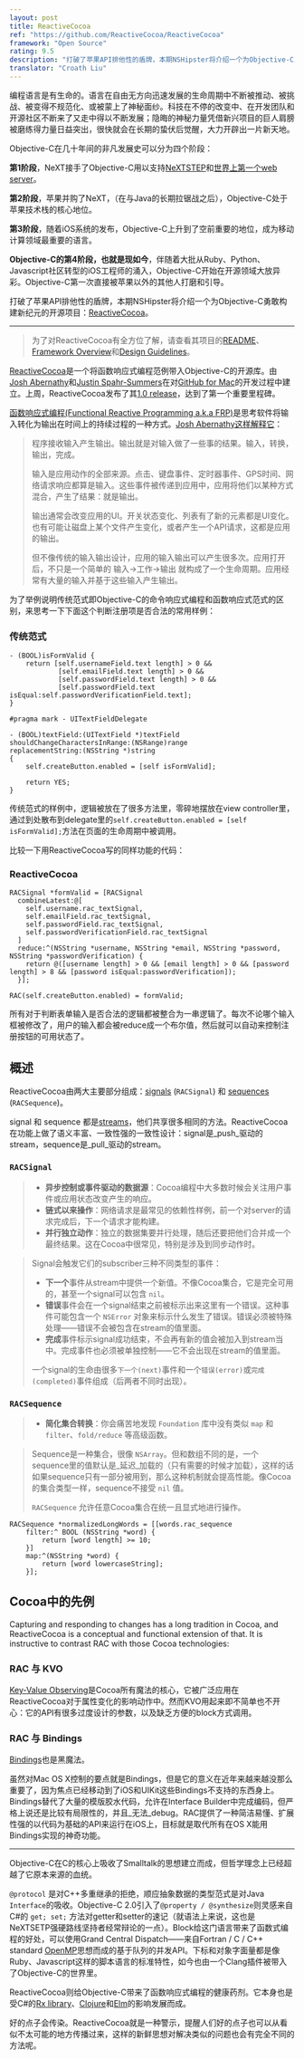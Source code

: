 ```yaml
---
layout: post
title: ReactiveCocoa
ref: "https://github.com/ReactiveCocoa/ReactiveCocoa"
framework: "Open Source"
rating: 9.5
description: "打破了苹果API排他性的盾牌，本期NSHipster将介绍一个为Objective-C勇敢构建新纪元的开源项目：ReactiveCocoa"
translator: "Croath Liu"
---
```


编程语言是有生命的。语言在自由无方向迅速发展的生命周期中不断被推动、被挑战、被变得不规范化、或被蒙上了神秘面纱。科技在不停的改变中、在开发团队和开源社区不断来了又走中得以不断发展；隐晦的神秘力量凭借新兴项目的巨人肩膀被磨练得力量日益突出，很快就会在长期的蛰伏后觉醒，大力开辟出一片新天地。

Objective-C在几十年间的非凡发展史可以分为四个阶段：

**第1阶段**，NeXT接手了Objective-C用以支持[NeXTSTEP](http://en.wikipedia.org/wiki/NeXTSTEP)和[世界上第一个web server](http://en.wikipedia.org/wiki/Web_server#History)。

**第2阶段**，苹果并购了NeXT，（在与Java的长期拉锯战之后），Objective-C处于苹果技术栈的核心地位。

**第3阶段**，随着iOS系统的发布，Objective-C上升到了空前重要的地位，成为移动计算领域最重要的语言。

**Objective-C的第4阶段，也就是现如今**，伴随着大批从Ruby、Python、Javascript社区转型的iOS工程师的涌入，Objective-C开始在开源领域大放异彩。Objective-C第一次直接被苹果以外的其他人打磨和引导。

打破了苹果API排他性的盾牌，本期NSHipster将介绍一个为Objective-C勇敢构建新纪元的开源项目：[ReactiveCocoa](https://github.com/ReactiveCocoa/ReactiveCocoa)。

---

> 为了对ReactiveCocoa有全方位了解，请查看其项目的[README](https://github.com/ReactiveCocoa/ReactiveCocoa/blob/master/README.md)、[Framework Overview](https://github.com/ReactiveCocoa/ReactiveCocoa/blob/master/Documentation/FrameworkOverview.md)和[Design Guidelines](https://github.com/ReactiveCocoa/ReactiveCocoa/blob/master/Documentation/DesignGuidelines.md)。

[ReactiveCocoa](https://github.com/ReactiveCocoa/ReactiveCocoa)是一个将函数响应式编程范例带入Objective-C的开源库。由[Josh Abernathy](https://github.com/joshaber)和[Justin Spahr-Summers](https://github.com/jspahrsummers)在对[GitHub for Mac](http://mac.github.com)的开发过程中建立。上周，ReactiveCocoa发布了其[1.0 release](https://github.com/ReactiveCocoa/ReactiveCocoa/tree/v1.0.0)，达到了第一个重要里程碑。

[函数响应式编程(Functional Reactive Programming a.k.a FRP)](http://en.wikipedia.org/wiki/Functional_reactive_programming)是思考软件将输入转化为输出在时间上的持续过程的一种方式。[Josh Abernathy这样解释它](http://blog.maybeapps.com/post/42894317939/input-and-output)：

> 程序接收输入产生输出。输出就是对输入做了一些事的结果。输入，转换，输出，完成。
>
> 输入是应用动作的全部来源。点击、键盘事件、定时器事件、GPS时间、网络请求响应都算是输入。这些事件被传递到应用中，应用将他们以某种方式混合，产生了结果：就是输出。
>
> 输出通常会改变应用的UI。开关状态变化、列表有了新的元素都是UI变化。也有可能让磁盘上某个文件产生变化，或者产生一个API请求，这都是应用的输出。
>
> 但不像传统的输入输出设计，应用的输入输出可以产生很多次。应用打开后，不只是一个简单的 输入→工作→输出 就构成了一个生命周期。应用经常有大量的输入并基于这些输入产生输出。

为了举例说明传统范式即Objective-C的命令响应式编程和函数响应式范式的区别，来思考一下下面这个判断注册项是否合法的常用样例：

### 传统范式

~~~{objective-c}
- (BOOL)isFormValid {
    return [self.usernameField.text length] > 0 &&
            [self.emailField.text length] > 0 &&
            [self.passwordField.text length] > 0 &&
            [self.passwordField.text isEqual:self.passwordVerificationField.text];
}

#pragma mark - UITextFieldDelegate

- (BOOL)textField:(UITextField *)textField
shouldChangeCharactersInRange:(NSRange)range
replacementString:(NSString *)string
{
    self.createButton.enabled = [self isFormValid];

    return YES;
}
~~~

传统范式的样例中，逻辑被放在了很多方法里，零碎地摆放在view controller里，通过到处散布到delegate里的`self.createButton.enabled = [self isFormValid];`方法在页面的生命周期中被调用。

比较一下用ReactiveCocoa写的同样功能的代码：

### ReactiveCocoa

~~~{objective-c}
RACSignal *formValid = [RACSignal
  combineLatest:@[
    self.username.rac_textSignal,
    self.emailField.rac_textSignal,
    self.passwordField.rac_textSignal,
    self.passwordVerificationField.rac_textSignal
  ]
  reduce:^(NSString *username, NSString *email, NSString *password, NSString *passwordVerification) {
    return @([username length] > 0 && [email length] > 0 && [password length] > 8 && [password isEqual:passwordVerification]);
  }];

RAC(self.createButton.enabled) = formValid;
~~~

所有对于判断表单输入是否合法的逻辑都被整合为一串逻辑了。每次不论哪个输入框被修改了，用户的输入都会被reduce成一个布尔值，然后就可以自动来控制注册按钮的可用状态了。

## 概述

ReactiveCocoa由两大主要部分组成：[signals](https://github.com/ReactiveCocoa/ReactiveCocoa/blob/master/Documentation/FrameworkOverview.md#signals) (`RACSignal`) 和 [sequences](https://github.com/ReactiveCocoa/ReactiveCocoa/blob/master/Documentation/FrameworkOverview.md#sequences) (`RACSequence`)。

signal 和 sequence 都是[streams](https://github.com/ReactiveCocoa/ReactiveCocoa/blob/master/Documentation/FrameworkOverview.md#streams)，他们共享很多相同的方法。ReactiveCocoa在功能上做了语义丰富、一致性强的一致性设计：signal是_push_驱动的stream，sequence是_pull_驱动的stream。

### `RACSignal`

> - **异步控制或事件驱动的数据源**：Cocoa编程中大多数时候会关注用户事件或应用状态改变产生的响应。
> - **链式以来操作**：网络请求是最常见的依赖性样例，前一个对server的请求完成后，下一个请求才能构建。
> - **并行独立动作**：独立的数据集要并行处理，随后还要把他们合并成一个最终结果。这在Cocoa中很常见，特别是涉及到同步动作时。

> Signal会触发它们的subscriber三种不同类型的事件：
>
> * **下一个**事件从stream中提供一个新值。不像Cocoa集合，它是完全可用的，甚至一个signal可以包含 `nil`。
> * **错误**事件会在一个signal结束之前被标示出来这里有一个错误。这种事件可能包含一个 `NSError` 对象来标示什么发生了错误。错误必须被特殊处理——错误不会被包含在stream的值里面。
> * **完成**事件标示signal成功结束，不会再有新的值会被加入到stream当中。完成事件也必须被单独控制——它不会出现在stream的值里面。
>
> 一个signal的生命由很多`下一个(next)`事件和一个`错误(error)`或`完成(completed)`事件组成（后两者不同时出现）。

### `RACSequence`

> - **简化集合转换**：你会痛苦地发现 `Foundation` 库中没有类似 `map` 和 `filter`、`fold/reduce` 等高级函数。

> Sequence是一种集合，很像 `NSArray`。但和数组不同的是，一个sequence里的值默认是_延迟_加载的（只有需要的时候才加载），这样的话如果sequence只有一部分被用到，那么这种机制就会提高性能。像Cocoa的集合类型一样，sequence不接受 `nil` 值。
>
> `RACSequence` 允许任意Cocoa集合在统一且显式地进行操作。

~~~{objective-c}
RACSequence *normalizedLongWords = [[words.rac_sequence
    filter:^ BOOL (NSString *word) {
        return [word length] >= 10;
    }]
    map:^(NSString *word) {
        return [word lowercaseString];
    }];
~~~

## Cocoa中的先例

Capturing and responding to changes has a long tradition in Cocoa, and ReactiveCocoa is a conceptual and functional extension of that. It is instructive to contrast RAC with those Cocoa technologies:

### RAC 与 KVO

[Key-Value Observing](http://developer.apple.com/library/mac/#documentation/Cocoa/Conceptual/KeyValueObserving/KeyValueObserving.html)是Cocoa所有魔法的核心，它被广泛应用在ReactiveCocoa对于属性变化的影响动作中。然而KVO用起来即不简单也不开心：它的API有很多过度设计的参数，以及缺乏方便的block方式调用。

### RAC 与 Bindings

[Bindings](https://developer.apple.com/library/mac/#documentation/Cocoa/Conceptual/CocoaBindings/CocoaBindings.html)也是黑魔法。

虽然对Mac OS X控制的要点就是Bindings，但是它的意义在近年来越来越没那么重要了，因为焦点已经移动到了iOS和UIKit这些Bindings不支持的东西身上。Bindings替代了大量的模版胶水代码，允许在Interface Builder中完成编码，但严格上说还是比较有局限性的，并且_无法_debug。RAC提供了一种简洁易懂、扩展性强的以代码为基础的API来运行在iOS上，目标就是取代所有在OS X能用Bindings实现的神奇功能。

---

Objective-C在C的核心上吸收了Smalltalk的思想建立而成，但哲学理念上已经超越了它原本来源的血统。

`@protocol` 是对C++多重继承的拒绝，顺应抽象数据的类型范式是对Java `Interface`的吸收。Objective-C 2.0引入了`@property / @synthesize`则灵感来自C#的 `get; set;` 方法对getter和setter的速记（就语法上来说，这也是NeXTSETP强硬路线坚持者经常辩论的一点）。Block给这门语言带来了函数式编程的好处，可以使用Grand Central Dispatch——来自Fortran / C / C++ standard [OpenMP](http://en.wikipedia.org/wiki/OpenMP)思想而成的基于队列的并发API。下标和对象字面量都是像Ruby、Javascript这样的脚本语言的标准特性，如今也由一个Clang插件被带入了Objective-C的世界里。

ReactiveCocoa则给Objective-C带来了函数响应式编程的健康药剂。它本身也是受C#的[Rx library](http://msdn.microsoft.com/en-us/data/gg577609.aspx)、[Clojure](http://en.wikipedia.org/wiki/Clojure)和[Elm][2]的影响发展而成。

好的点子会传染。ReactiveCocoa就是一种警示，提醒人们好的点子也可以从看似不太可能的地方传播过来，这样的新鲜思想对解决类似的问题也会有完全不同的方法呢。

[1]: http://en.wikipedia.org/wiki/State_(computer_science)#Program_state
[2]: http://en.wikipedia.org/wiki/Elm_(programming_language)
